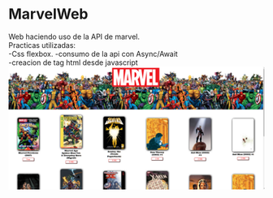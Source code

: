 # MarvelWeb
Web haciendo uso de la API de marvel.
<br>Practicas utilizadas:<br>
-Css flexbox.
-consumo de la api con Async/Await<br>
-creacion de tag html desde javascript
![web Marvel](https://github.com/KevinDiazz/MarvelWeb/blob/master/Captura%20de%20pantalla%202023-04-30%20203244.png)
